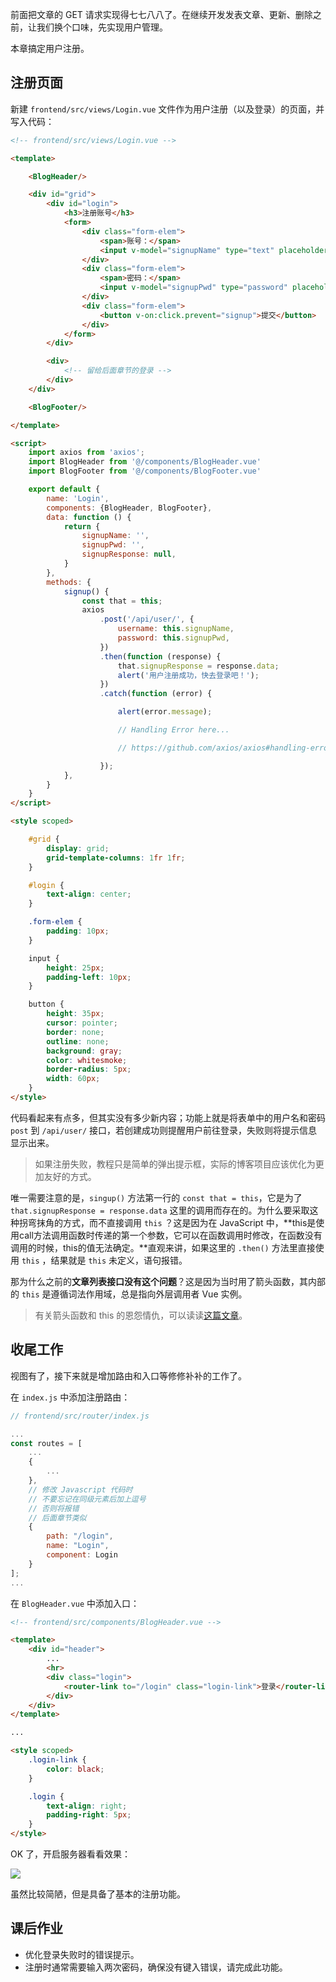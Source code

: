 前面把文章的 GET 请求实现得七七八八了。在继续开发发表文章、更新、删除之前，让我们换个口味，先实现用户管理。

本章搞定用户注册。

## 注册页面

新建 `frontend/src/views/Login.vue` 文件作为用户注册（以及登录）的页面，并写入代码：

```html
<!-- frontend/src/views/Login.vue -->

<template>

    <BlogHeader/>

    <div id="grid">
        <div id="login">
            <h3>注册账号</h3>
            <form>
                <div class="form-elem">
                    <span>账号：</span> 
                    <input v-model="signupName" type="text" placeholder="输入用户名">
                </div>
                <div class="form-elem">
                    <span>密码：</span> 
                    <input v-model="signupPwd" type="password" placeholder="输入密码">
                </div>
                <div class="form-elem">
                    <button v-on:click.prevent="signup">提交</button>
                </div>
            </form>
        </div>

        <div>
            <!-- 留给后面章节的登录 -->
        </div>
    </div>

    <BlogFooter/>

</template>

<script>
    import axios from 'axios';
    import BlogHeader from '@/components/BlogHeader.vue'
    import BlogFooter from '@/components/BlogFooter.vue'

    export default {
        name: 'Login',
        components: {BlogHeader, BlogFooter},
        data: function () {
            return {
                signupName: '',
                signupPwd: '',
                signupResponse: null,
            }
        },
        methods: {
            signup() {
                const that = this;
                axios
                    .post('/api/user/', {
                        username: this.signupName,
                        password: this.signupPwd,
                    })
                    .then(function (response) {
                        that.signupResponse = response.data;
                        alert('用户注册成功，快去登录吧！');
                    })
                    .catch(function (error) {

                        alert(error.message);

                        // Handling Error here...

                        // https://github.com/axios/axios#handling-errors

                    });
            },
        }
    }
</script>

<style scoped>

    #grid {
        display: grid;
        grid-template-columns: 1fr 1fr;
    }

    #login {
        text-align: center;
    }

    .form-elem {
        padding: 10px;
    }

    input {
        height: 25px;
        padding-left: 10px;
    }

    button {
        height: 35px;
        cursor: pointer;
        border: none;
        outline: none;
        background: gray;
        color: whitesmoke;
        border-radius: 5px;
        width: 60px;
    }
</style>
```

代码看起来有点多，但其实没有多少新内容；功能上就是将表单中的用户名和密码 `post` 到 `/api/user/` 接口，若创建成功则提醒用户前往登录，失败则将提示信息显示出来。

> 如果注册失败，教程只是简单的弹出提示框，实际的博客项目应该优化为更加友好的方式。

唯一需要注意的是，`singup()` 方法第一行的 `const that = this`，它是为了 `that.signupResponse = response.data` 这里的调用而存在的。为什么要采取这种拐弯抹角的方式，而不直接调用 `this` ？这是因为在 JavaScript 中，**this是使用call方法调用函数时传递的第一个参数，它可以在函数调用时修改，在函数没有调用的时候，this的值无法确定。**直观来讲，如果这里的 `.then()` 方法里直接使用 `this` ，结果就是 `this` 未定义，语句报错。

那为什么之前的**文章列表接口没有这个问题**？这是因为当时用了箭头函数，其内部的 `this` 是遵循词法作用域，总是指向外层调用者 Vue 实例。

> 有关箭头函数和 this 的恩怨情仇，可以读读[这篇文章](https://juejin.cn/post/6844903573428371464)。

## 收尾工作

视图有了，接下来就是增加路由和入口等修修补补的工作了。

在 `index.js` 中添加注册路由：

```javascript
// frontend/src/router/index.js

...
const routes = [
    ...
    {
        ...
    },
    // 修改 Javascript 代码时
    // 不要忘记在同级元素后加上逗号
    // 否则将报错
    // 后面章节类似
    {
        path: "/login",
        name: "Login",
        component: Login
    }
];
...
```

在 `BlogHeader.vue` 中添加入口：

```html
<!-- frontend/src/components/BlogHeader.vue -->

<template>
    <div id="header">
        ...
        <hr>
        <div class="login">
            <router-link to="/login" class="login-link">登录</router-link>
        </div>
    </div>
</template>

...

<style scoped>
    .login-link {
        color: black;
    }

    .login {
        text-align: right;
        padding-right: 5px;
    }
</style>
```

OK 了，开启服务器看看效果：

![](https://blog.dusaiphoto.com/p240-1.png)

虽然比较简陋，但是具备了基本的注册功能。

## 课后作业

- 优化登录失败时的错误提示。
- 注册时通常需要输入两次密码，确保没有键入错误，请完成此功能。